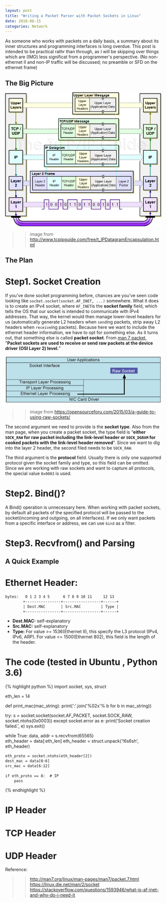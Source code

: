 ```yaml
---
layout: post
title: "Writing a Packet Parser with Packet Sockets in Linux"
date: 2018-06-15
categories: Network
---
```

As someone who works with packets on a daily basis, a summary about its inner structures and programming interfaces is long overdue. This post is intended to be practical rathr than through, as I will be skipping over things which are (IMO) less significat from a programmer's perspective. (No non-ethernet II and non-IP traffic will be discussed; no preamble or SFD on the ethernet frame)

## The Big Picture
![packet encapsulation](/assets/tcpip.png)
>> image from http://www.tcpipguide.com/free/t_IPDatagramEncapsulation.html

## The Plan
# Step1. Socket Creation
If you've done socket programming before, chances are you've seen code looking like `socket.socket(socket.AF_INET, ...)` somewhere. What it does is to create an IPv4 socket, where `AF_INET`is the **socket family** field, which tells the OS that our socket is intended to communicate with IPv4 addresses. That way, the kernel would then manage lower-level headers for us (automatically generate L2 headers when `send`ing packets, strip away L2 headers when `receive`ing packets). Because here we want to include the ethernet header information, we have to opt for something else. As it turns out, that something else is called **packet socket**. From [man 7 packet](http://man7.org/linux/man-pages/man7/packet.7.html), "**Packet sockets are used to receive or send raw packets at the device driver (OSI Layer 2) level.**"

![raw socket](/assets/raw_socket.jpg)
>> image from https://opensourceforu.com/2015/03/a-guide-to-using-raw-sockets/

The second argument we need to provide is the **socket type**. Also from the man page, when you create a packet socket, the type field is “**either `SOCK_RAW` for raw packet including the link-level header or `SOCK_DGRAM` for cooked packets with the link-level header removed**”. Since we want to dig into the layer 2 header, the second filed needs to be `SOCK_RAW`.

The third argument is the **protocol** field. Usually there is only one supported protocol given the socket family and type, so this field can be omitted. Since we are working with raw sockets and want to capture all protocols, the special value `0x0003` is used.

# Step2. Bind()?
A Bind() operation is unnecessary here. When working with packet sockets, by default all packets of the specified protocol will be passed to the socket(incoming and outgoing, on all interfaces). If we only want packets from a specific interface or address, we can use `bind` as a filter.

# Step3. Recvfrom() and Parsing

## A Quick Example 

# Ethernet Header:
```
bytes:   0 1 2 3 4 5      6 7 8 9 10 11     12 13
        +----------------+-----------------+------+
        | Dest.MAC       | Src.MAC         | Type |
        +----------------+-----------------+------+
```

* **Dest.MAC:** self-explanatory
* **Src.MAC:** self-explanatory
* **Type:** For value >= 1536(Ethernet II), this specify the L3 protocol (IPv4, IPv6, ARP). For value <= 1500(Ethernet 802), this field is the length of the header.

# The code (tested in Ubuntu , Python 3.6)
{% highlight python %}
import socket, sys, struct

eth_len = 14 

def print_mac(mac_string):
    print(':'.join('%02x'% b for b in mac_string))

try:
    s = socket.socket(socket.AF_PACKET, socket.SOCK_RAW, socket.ntohs(0x0003))
except socket.error as e:
    print('Socket creation failed.', e)
    sys.exit()

while True:
    data, addr = s.recvfrom(65565)      
    eth_header = data[:eth_len]
    eth_header = struct.unpack('!6s6sh', eth_header)

    eth_proto = socket.ntohs(eth_header[2])
    dest_mac = data[0:6]
    src_mac = data[6:12]

    if eth_proto == 8:  # IP 
        pass
{% endhighlight %}

# IP Header
# TCP Header
# UDP Header



Reference:
>> http://man7.org/linux/man-pages/man7/packet.7.html
>> https://linux.die.net/man/2/socket
>> https://stackoverflow.com/questions/1593946/what-is-af-inet-and-why-do-i-need-it



